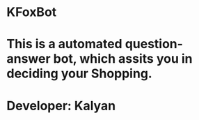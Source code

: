 # KFoxBot
# This is a automated question-answer bot, which assits you in deciding your Shopping.

# Developer: Kalyan
